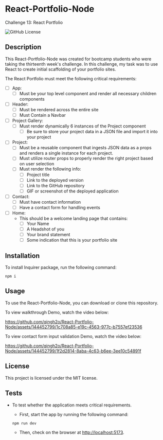 # React-Portfolio-Node
Challenge 13: React Portfolio

 ![GitHub License](http://img.shields.io/badge/License-MIT-blue.svg)

 ## Description
This React-Portfolio-Node was created for bootcamp students who were taking the thirteenth week's challenge. In this challenge, my task was to use React to create initial scaffolding of your portfolio sites.

The React Portfolio must meet the following critical requirements:
* [ ] App:
  * [ ] Must be your top level component and render all necessary children components
* [ ] Header:
  * [ ] Must be rendered across the entire site
  * [ ] Must Contain a Navbar
* [ ] Project Gallery:
  * [ ] Must render dynamically 6 instances of the Project component
    * [ ] Be sure to store your project data in a JSON file and import it into your project
* [ ] Project:
  * [ ] Must be a reusable component that ingests JSON data as a props and renders a single instance for each project.
  * [ ] Must utilize router props to properly render the right project based on user selection
  * [ ] Must render the following info:
    * [ ] Project title
    * [ ] Link to the deployed version
    * [ ] Link to the GitHub repository
    * [ ] GIF or screenshot of the deployed application
* [ ] Contact:
  * [ ] Must have contact information
  * [ ] Have a contact form for handling events
* [ ] Home:
  * This should be a welcome landing page that contains:
    * [ ] Your Name
    * [ ] A Headshot of you
    * [ ] Your brand statement
    * [ ] Some indication that this is your portfolio site

## Installation

To install Inquirer package, run the following command:

```
npm i
```

## Usage

To use the React-Portfolio-Node, you can download or clone this repository.

To view walkthrough Demo, watch the video below:



https://github.com/qingh2o/React-Portfolio-Node/assets/144452799/1c708a85-e19c-4563-977c-b7557ef23536



To view contact form input validation Demo, watch the video below:



https://github.com/qingh2o/React-Portfolio-Node/assets/144452799/1f2d2814-8aba-4c63-b6ee-3ee10c54891f



## License

This project is licensed under the MIT license.

## Tests

* To test whether the application meets critical requirements.

  * First, start the app by running the following command:

  ```
  npm run dev
  ```
  * Then, check on the browser at [http://localhost:5173](http://localhost:5173).
